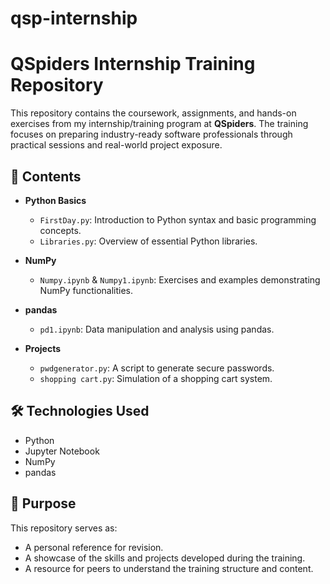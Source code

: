 # qsp-internship

# QSpiders Internship Training Repository

This repository contains the coursework, assignments, and hands-on exercises from my internship/training program at **QSpiders**. The training focuses on preparing industry-ready software professionals through practical sessions and real-world project exposure.

## 📁 Contents

- **Python Basics**
  - `FirstDay.py`: Introduction to Python syntax and basic programming concepts.
  - `Libraries.py`: Overview of essential Python libraries.

- **NumPy**
  - `Numpy.ipynb` & `Numpy1.ipynb`: Exercises and examples demonstrating NumPy functionalities.

- **pandas**
  - `pd1.ipynb`: Data manipulation and analysis using pandas.

- **Projects**
  - `pwdgenerator.py`: A script to generate secure passwords.
  - `shopping cart.py`: Simulation of a shopping cart system.

## 🛠️ Technologies Used

- Python
- Jupyter Notebook
- NumPy
- pandas

## 📌 Purpose

This repository serves as:

- A personal reference for revision.
- A showcase of the skills and projects developed during the training.
- A resource for peers to understand the training structure and content.

